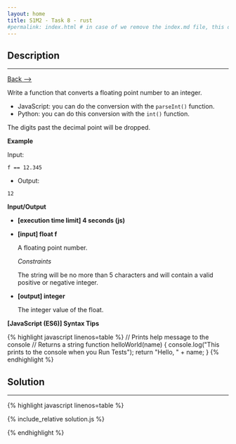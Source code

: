 ```yaml
---
layout: home
title: S1M2 - Task 8 - rust
#permalink: index.html # in case of we remove the index.md file, this doc will be the index page
---
```


<div class="row">
<div class="columnStmt" markdown="1">

##  Description
------

[Back --> ](../README.md) 

Write a function that converts a floating point number to an integer.

-   JavaScript: you can do the conversion with the `parseInt()` function.
-   Python: you can do this conversion with the `int()` function.

The digits past the decimal point will be dropped.

**Example**

Input:
```
f == 12.345
```
-   Output:
```
12
```

**Input/Output**

* **[execution time limit] 4 seconds (js)**

* **[input] float f**

    A floating point number.

    *Constraints*

    The string will be no more than 5 characters and will contain a valid positive or negative integer.

* **[output] integer**

    The integer value of the float.

**[JavaScript (ES6)] Syntax Tips**

{% highlight javascript linenos=table %}
// Prints help message to the console
// Returns a string
function helloWorld(name) {
    console.log("This prints to the console when you Run Tests");
    return "Hello, " + name;
}
{% endhighlight %}

</div>
<div class="columnSol" markdown="1">

## Solution
------

{% highlight javascript linenos=table %}

{% include_relative solution.js %}

{% endhighlight %}

</div>
</div>